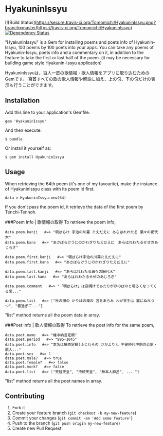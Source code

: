# HyakuninIssyu
[![Build Status](https://secure.travis-ci.org/Tomomichi/HyakuninIssyu.png?branch=master(https://travis-ci.org/Tomomichi/HyakuninIssyu)
[![Dependency Status](https://gemnasium.com/Tomomichi/HyakuninIssyu.png)](https://gemnasium.com/Tomomichi/HyakuninIssyu)

"HyakuninIssyu" is a Gem for installing poems and poets info of Hyakunin-Issyu, 100 poems by 100 poets into your apps.
You can take any poems of Hyakunin-Issyu, poets info and a commentary on it, in addition to the feature to take the first or last half of the poem.
(it may be necessary for building game style Hyakunin-Issyu application)

HyakuninIssyuは、百人一首の歌情報・歌人情報をアプリに取り込むためのGemです。
百首すべての歌の歌人情報や解説に加え、上の句、下の句だけの表示も行うことができます。

## Installation

Add this line to your application's Gemfile:

    gem 'HyakuninIssyu'

And then execute:

    $ bundle

Or install it yourself as:

    $ gem install HyakuninIssyu

## Usage
When retrieving the 64th poem (it's one of my favourite),
make the instance of HyakuninIssyu class with its poem id first.

    data = HyakuninIssyu.new(64)

If you don't pass the poem id, it retrieve the data of the first poem by Tenchi-Tennoh.

###Poem Info | 歌情報の取得
To retrieve the poem info,

    data.poem.kanji   #=> "朝ぼらけ 宇治の川霧 たえだえに あらはれわたる 瀬々の網代木"
    data.poem.kana   #=> "あさぼらけうじのかわぎりたえだえに　あらはれわたるせぜのあじろぎ"

    data.poem.first.kanji   #=> "朝ぼらけ宇治の川霧たえだえに"
    data.poem.first.kana   #=> "あさぼらけうじのかわぎりたえだえに"

    data.poem.last.kanji   #=> "あらはれわたる瀬々の網代木"
    data.poem.last.kana   #=> "あらはれわたるせぜのあじろぎ"

    data.poem.comment   #=> "「朝ぼらけ」は夜明けであたりがほのぼのと明るくなってくる頃..."

    data.poem.list   #=> ["秋の田の かりほの庵の 苫をあらみ わが衣手は 露にぬれつつ", "春過ぎて..."]

"list" method returns all the poem data in array.

###Poet Info | 歌人情報の取得
To retrieve the poet info for the same poem,

    data.poet.name   #=> "権中納言定頼"
    data.poet.period   #=> "995-1045"
    data.poet.info   #=> "本名は藤原定頼(ふじわらの さだより)。平安時代中期の公家・歌人..."
    data.poet.sex   #=> 1
    data.poet.male?   #=> true
    data.poet.female?   #=> false
    data.poet.monk?   #=> false
    data.poet.list   #=> ["天智天皇", "持統天皇", "柿本人麻呂", ... "]

"list" method returns all the poet names in array.

## Contributing

1. Fork it
2. Create your feature branch (`git checkout -b my-new-feature`)
3. Commit your changes (`git commit -am 'Add some feature'`)
4. Push to the branch (`git push origin my-new-feature`)
5. Create new Pull Request
